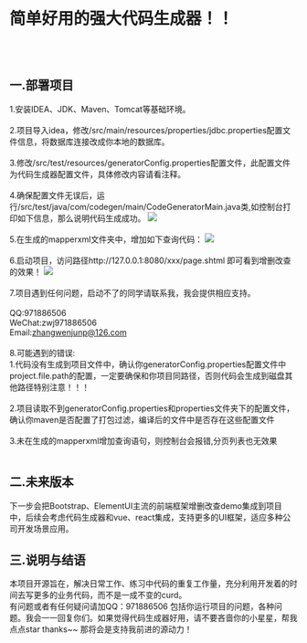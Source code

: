 # 简单好用的强大代码生成器！！
<br><br>
## 一.部署项目<br>
1.安装IDEA、JDK、Maven、Tomcat等基础环境。<br><br>
2.项目导入idea，修改/src/main/resources/properties/jdbc.properties配置文件信息，将数据库连接改成你本地的数据库。<br><br>
3.修改/src/test/resources/generatorConfig.properties配置文件，此配置文件为代码生成器配置文件，具体修改内容请看注释。<br><br>
4.确保配置文件无误后，运行/src/test/java/com/codegen/main/CodeGeneratorMain.java类,如控制台打印如下信息，那么说明代码生成成功。
![](http://sowcar.com/t6/691/1553764592x2890149536.png)
<br><br>
5.在生成的mapperxml文件夹中，增加如下查询代码：
  ![](http://sowcar.com/t6/691/1553764548x2099769148.png)
  <br><br>
6.启动项目，访问路径http://127.0.0.1:8080/xxx/page.shtml 即可看到增删改查的效果！
![](http://sowcar.com/t6/691/1553764620x2890149536.png)
<br><br>
7.项目遇到任何问题，启动不了的同学请联系我，我会提供相应支持。<br><br>
QQ:971886506 <br>
WeChat:zwj971886506 <br>
Email:zhangwenjunp@126.com<br><br>
8.可能遇到的错误:<br>
  1.代码没有生成到项目文件中，确认你generatorConfig.properties配置文件中project.file.path的配置，一定要确保和你项目同路径，否则代码会生成到磁盘其他路径特别注意！！！<br><br>
  2.项目读取不到generatorConfig.properties和properties文件夹下的配置文件，确认你maven是否配置了打包过滤，编译后的文件中是否存在这些配置文件<br><br>
  3.未在生成的mapperxml增加查询语句，则控制台会报错,分页列表也无效果<br><br>
## 二.未来版本<br>
  下一步会把Bootstrap、ElementUI主流的前端框架增删改查demo集成到项目中，后续会考虑代码生成器和vue、react集成，支持更多的UI框架，适应多种公司开发场景应用。
<br>
## 三.说明与结语<br>
本项目开源旨在，解决日常工作、练习中代码的重复工作量，充分利用开发着的时间去写更多的业务代码，而不是一成不变的curd。<br>
有问题或者有任何疑问请加QQ：971886506 包括你运行项目的问题，各种问题。我会一一回复你们。如果觉得代码生成器好用，请不要吝啬你的小星星，帮我点点star  thanks~~ 那将会是支持我前进的源动力！
